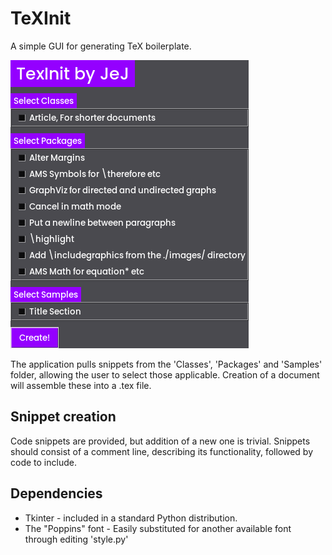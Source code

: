 # TeXInit

A simple GUI for generating TeX boilerplate.

![Application Screenshot](TexInit.png)

The application pulls snippets from the 'Classes', 'Packages' and 'Samples'
folder, allowing the user to select those applicable. Creation
of a document will assemble these into a .tex file.

## Snippet creation
Code snippets are provided, but addition of a new one is trivial.
Snippets should consist of a comment line, describing its functionality,
followed by code to include.

## Dependencies
- Tkinter - included in a standard Python distribution.
- The "Poppins" font - Easily substituted for another available font through editing 'style.py'


